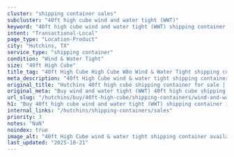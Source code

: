 ```yaml
---
cluster: "shipping container sales"
subcluster: "40ft high cube wind and water tight (WWT)"
keyword: "40ft high cube wind and water tight (WWT) shipping container for sale Hutchins, TX"
intent: "Transactional-Local"
page_type: "Location-Product"
city: "Hutchins, TX"
service_type: "shipping container"
condition: "Wind & Water Tight"
size: "40ft High Cube"
title_tag: "40ft High Cube High Cube W8o Wind & Water Tight shipping container Sales in Hutchins | LC Container"
meta_description: "40ft High Cube wind & water tight shipping container sales in Hutchins. High cube containers with extra height. Fast delivery, competitive pricing. Serving shipping containers area. Quote ID: 2SU. Call (214) 524-4168 for your free quote today."
original_title: "Hutchins 40ft high cube shipping container for sale | LC"
original_meta: "Buy wind and water tight (WWT) 40ft high cube shipping container sale with local delivery in Hutchins, TX. LC Container — local Since 2003. Request a fast quote today."
url_slug: "/hutchins/buy/40ft-high-cube/shipping-containers/wind-and-water-tight-wwt"
h1: "Buy 40ft high cube wind and water tight (WWT) shipping container in Hutchins"
internal_links: "/hutchins/shipping-containers/sales"
priority: 3
notes: "NaN"
noindex: true
image_alt: "40ft High Cube wind & water tight shipping container available for delivery in Hutchins"
last_updated: "2025-10-21"
---
```


<!-- TODO: Add unique city/inventory copy, images, and internal links here. -->
